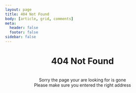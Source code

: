 ```yaml
---
layout: page
title: 404 Not Found
body: [article, grid, comments]
meta:
  header: false
  footer: false
sidebar: false
---
```


# <center>**404 Not Found**</center>

<br>

<center>Sorry the page your are looking for is gone</center>
<center>Please make sure you entered the right address</center>

<br>
<br>
